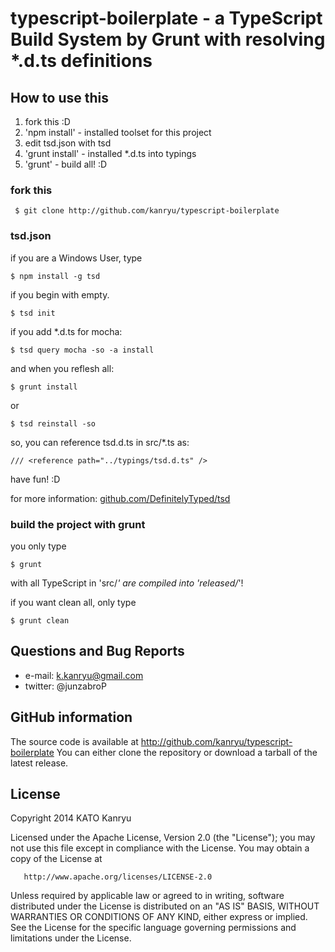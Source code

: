 # typescript-boilerplate - a TypeScript Build System by Grunt with resolving *.d.ts definitions

## How to use this

 1. fork this :D
 2. 'npm install' - installed toolset for this project
 3. edit tsd.json with tsd
 4. 'grunt install' - installed *.d.ts into typings
 5. 'grunt' - build all! :D

### fork this

     $ git clone http://github.com/kanryu/typescript-boilerplate

### tsd.json

if you are a Windows User, type

    $ npm install -g tsd

if you begin with empty.

    $ tsd init

if you add *.d.ts for mocha:

    $ tsd query mocha -so -a install

and when you reflesh all:

    $ grunt install
or

    $ tsd reinstall -so

so, you can reference tsd.d.ts in src/*.ts as:

    /// <reference path="../typings/tsd.d.ts" />

have fun! :D


for more information: [github.com/DefinitelyTyped/tsd][1]

### build the project with grunt

you only type

    $ grunt

with all TypeScript in 'src/*' are compiled into 'released/*'!

if you want clean all, only type

    $ grunt clean


## Questions and Bug Reports

 * e-mail: k.kanryu@gmail.com
 * twitter: @junzabroP



## GitHub information

The source code is available at http://github.com/kanryu/typescript-boilerplate
You can either clone the repository or download a tarball of the latest release.


## License

 Copyright 2014 KATO Kanryu

   Licensed under the Apache License, Version 2.0 (the "License");
   you may not use this file except in compliance with the License.
   You may obtain a copy of the License at

       http://www.apache.org/licenses/LICENSE-2.0

   Unless required by applicable law or agreed to in writing, software
   distributed under the License is distributed on an "AS IS" BASIS,
   WITHOUT WARRANTIES OR CONDITIONS OF ANY KIND, either express or implied.
   See the License for the specific language governing permissions and
   limitations under the License.


  [1]: https://github.com/DefinitelyTyped/tsd